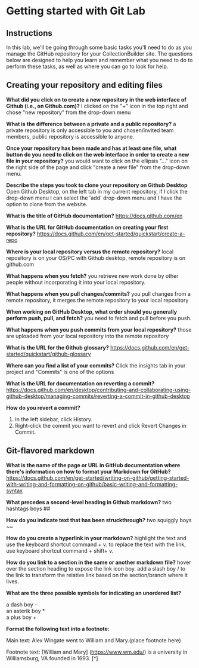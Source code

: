 # Getting started with Git Lab
## Instructions
In this lab, we'll be going through some basic tasks you'll need to do as you manage the GitHub repository for your CollectionBuilder site. The questions below are designed to help you learn and remember what you need to do to perform these tasks, as well as where you can go to look for help. 
## Creating your repository and editing files
**What did you click on to create a new repository in the web interface of Github (i.e., on Github.com)?**
I clicked on the "+" icon in the top right and chose "new repository" from the drop-down menu

**What is the difference between a private and a public repository?**
a private repository is only accessible to you and chosen/invited team members, public repository is accessible to anyone. 

**Once your repository has been made and has at least one file, what button do you need to click on the web interface in order to create a new file in your repository?**
you would want to click on the ellipsis "..." icon on the right side of the page and click "create a new file" from the drop-down menu. 

**Describe the steps you took to clone your repository on Github Desktop**
Open Github Desktop, on the left tab in my current repository, if I click the drop-down menu I can select the 'add' drop-down menu and I have the option to clone from the website. 

**What is the title of GitHub documentation?**
https://docs.github.com/en

**What is the URL for GitHub documentation on creating your first repository?**
https://docs.github.com/en/get-started/quickstart/create-a-repo

**Where is your local repository versus the remote repository?**
local repository is on your OS/PC with Github desktop, remote repository is on github.com

**What happens when you fetch?** 
you retrieve new work done by other people without incorporating it into your local repository. 

**What happens when you pull changes/commits?**
you pull changes from a remote repository, it merges the remote repository to your local repository

**When working on GitHub Desktop, what order should you generally perform push, pull, and fetch?**
you need to fetch and pull before you push. 

**What happens when you push commits from your local repository?**
those are uploaded from your local repository into the remote repository

**What is the URL for the Github glossary?**
https://docs.github.com/en/get-started/quickstart/github-glossary

**Where can you find a list of your commits?**
Click the insights tab in your project and "Commits" is one of the options

**What is the URL for documentation on reverting a commit?**
https://docs.github.com/en/desktop/contributing-and-collaborating-using-github-desktop/managing-commits/reverting-a-commit-in-github-desktop

**How do you revert a commit?**
1. In the left sidebar, click History. 
2. Right-click the commit you want to revert and click Revert Changes in Commit. 

## Git-flavored markdown
**What is the name of the page or URL in GitHub documentation where there's information on how to format your Markdown for GitHub?**
https://docs.github.com/en/get-started/writing-on-github/getting-started-with-writing-and-formatting-on-github/basic-writing-and-formatting-syntax

**What precedes a second-level heading in Github markdown?**
two hashtags boys ##

**How do you indicate text that has been struckthrough?**
two squiggly boys ~~

**How do you create a hyperlink in your markdown?**
highlight the text and use the keyboard shortcut command + v. to replace the text with the link, use keyboard shortcut command + shift+ v.

**How do you link to a section in the same or another markdown file?**
hover over the section heading to expose the link icon boy. add a slash boy / to the link to transform the relative link based on the section/branch where it lives. 

**What are the three possible symbols for indicating an unordered list?**

a dash boy -  
an asterik boy *  
a plus boy +  

**Format the following text into a footnote:**

Main text: Alex Wingate went to William and Mary.(place footnote here)

Footnote text: [William and Mary] (https://www.wm.edu/) is a university in Williamsburg, VA founded in 1693. [^]

